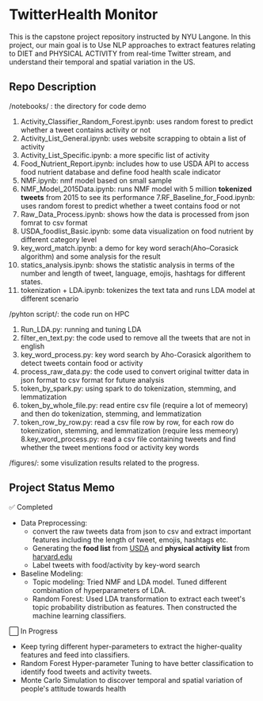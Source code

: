 #  TwitterHealth Monitor
This is the capstone project repository instructed by NYU Langone. In this project, our main goal is to 
Use NLP approaches to extract features relating to DIET and PHYSICAL ACTIVITY from real-time Twitter stream, and understand their temporal and spatial variation in the US.

## Repo Description
/notebooks/ : the directory for code demo
1. Activity_Classifier_Random_Forest.ipynb: uses random forest to predict whether a tweet contains activity or not
2. Activity_List_General.ipynb: uses website scrapping to obtain a list of activity
3. Activity_List_Specific.ipynb: a more specific list of activity
4. Food_Nutrient_Report.ipynb: includes how to use USDA API to access food nutrient database and define food health scale indicator
5. NMF.ipynb: nmf model based on small sample
6. NMF_Model_2015Data.ipynb: runs NMF model with 5 million __tokenized tweets__ from 2015 to see its performance
7.RF_Baseline_for_Food.ipynb: uses random forest to predict whether a tweet contains food or not
8. Raw_Data_Process.ipynb: shows how the data is processed from json fomrat to csv format
9. USDA_foodlist_Basic.ipynb: some data visualization on food nutrient by different category level
10. key_word_match.ipynb: a demo for key word serach(Aho–Corasick algorithm) and some analysis for the result
11. statics_analysis.ipynb: shows the statistic analysis in terms of the number and length of tweet, language, emojis, hashtags for different states.
12. tokenization + LDA.ipynb: tokenizes the text tata and runs LDA model at different scenario

/pyhton script/: the code run on HPC
1. Run_LDA.py: running and tuning LDA
2. filter_en_text.py: the code used to remove all the tweets that are not in english
3. key_word_process.py: key word search by Aho-Corasick algorithem to detect tweets contain food or activity
4. process_raw_data.py: the code used to convert original twitter data in json format to csv format for future analysis
5. token_by_spark.py: using spark to do tokenization, stemming, and lemmatization
6. token_by_whole_file.py: read entire csv file (require a lot of memeory) and then do tokenization, stemming, and lemmatization
7. token_row_by_row.py: read a csv file row by row, for each row do tokenization, stemming, and lemmatization (require less memeory)
8.key_word_process.py: read a csv file containing tweets and find whether the tweet mentions food or activity key words

/figures/: some visulization results related to the progress.

## Project Status Memo
:white_check_mark: Completed
- Data Preprocessing: 
  - convert the raw tweets data from json to csv and extract important features including the length of tweet, emojis, hashtags etc.
  - Generating the __food list__ from [USDA](https://ndb.nal.usda.gov/ndb/doc/index) and __physical activity list__ from [harvard.edu](https://www.health.harvard.edu/diet-and-weight-loss/calories-burned-in-30-minutes-of-leisure-and-routine-activities)
  - Label tweets with food/activity by key-word search
- Baseline Modeling:
  - Topic modeling: Tried NMF and LDA model. Tuned different combination of hyperparameters of LDA.
  - Random Forest: Used LDA transformation to extract each tweet's topic probability distribution as features. Then constructed the machine learning classifiers.
  
:white_large_square: In Progress
- Keep tyring different hyper-parameters to extract the higher-quality features and feed into classifiers.
- Random Forest Hyper-parameter Tuning to have better classification to identify food tweets and activity tweets.
- Monte Carlo Simulation to discover temporal and spatial variation of people's attitude towards health

